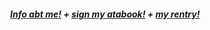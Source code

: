 
<h5 align="center"

[Info abt me!](https://en.pronouns.page/@bingowingo22) + [sign my atabook!](https://bingowingo.atabook.org/) + [my rentry!](https://rentry.co/bingowingo)
